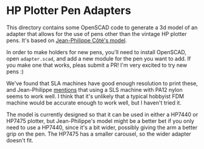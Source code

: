 # HP Plotter Pen Adapters

This directory contains some OpenSCAD code to generate a 3d model of an adapter that allows for the use of pens other than the vintage HP plotter pens.  It's based on [Jean-Philippe Côté's model](https://www.thingiverse.com/thing:2955469).

In order to make holders for new pens, you'll need to install OpenSCAD, open `adapter.scad`, and add a new module for the pen you want to add. If you make one that works, pleas submit a PR! I'm very excited to try new pens :)

We've found that SLA machines have good enough resolution to print these, and Jean-Philippe [mentions](https://www.tinkercad.com/things/kDwyCi3l2R6) that using a SLS machine with PA12 nylon seems to work well. I think that it's unlikely that a typical hobbyist FDM machine would be accurate enough to work well, but I haven't tried it.

The model is currently designed so that it can be used in either a HP7440 or HP7475 plotter, but Jean-Philippe's model might be a better bet if you only need to use a HP7440, since it's a bit wider, possibly giving the arm a better grip on the pen. The HP7475 has a smaller carousel, so the wider adapter doesn't fit.
